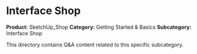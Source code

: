 # Interface Shop

**Product:** SketchUp_Shop
**Category:** Getting Started & Basics
**Subcategory:** Interface Shop

This directory contains Q&A content related to this specific subcategory.
